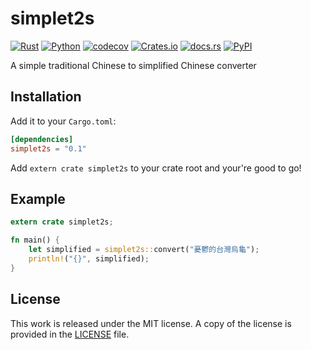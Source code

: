 # simplet2s

[![Rust](https://github.com/bosondata/simplet2s-rs/workflows/Rust/badge.svg)](https://github.com/bosondata/simplet2s-rs/actions?query=workflow%3ARust)
[![Python](https://github.com/bosondata/simplet2s-rs/workflows/Python/badge.svg)](https://github.com/bosondata/simplet2s-rs/actions?query=workflow%3APython)
[![codecov](https://codecov.io/gh/bosondata/simplet2s-rs/branch/master/graph/badge.svg)](https://codecov.io/gh/bosondata/simplet2s-rs)
[![Crates.io](https://img.shields.io/crates/v/simplet2s.svg)](https://crates.io/crates/simplet2s)
[![docs.rs](https://docs.rs/simplet2s/badge.svg)](https://docs.rs/simplet2s/)
[![PyPI](https://img.shields.io/pypi/v/simplet2s.svg)](https://pypi.python.org/pypi/simplet2s)

A simple traditional Chinese to simplified Chinese converter

## Installation

Add it to your ``Cargo.toml``:

```toml
[dependencies]
simplet2s = "0.1"
```

Add ``extern crate simplet2s`` to your crate root and your're good to go!

## Example

```rust
extern crate simplet2s;

fn main() {
    let simplified = simplet2s::convert("憂鬱的台灣烏龜");
    println!("{}", simplified);
}
```

## License

This work is released under the MIT license. A copy of the license is provided in the [LICENSE](./LICENSE) file.
